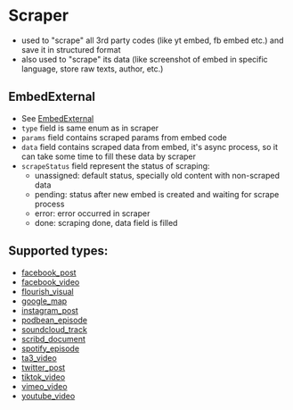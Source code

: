 # Scraper

- used to "scrape" all 3rd party codes (like yt embed, fb embed etc.) and save it in structured format
- also used to "scrape" its data (like screenshot of embed in specific language, store raw texts, author, etc.)

## EmbedExternal
- See [EmbedExternal](/editor/nodes/embed-external/)
- `type` field is same enum as in scraper
- `params` field contains scraped params from embed code
- `data` field contains scraped data from embed, it's async process, so it can take some time to fill these data by scraper
- `scrapeStatus` field represent the status of scraping:
  - unassigned: default status, specially old content with non-scraped data
  - pending: status after new embed is created and waiting for scrape process
  - error: error occurred in scraper
  - done: scraping done, data field is filled

## Supported types:
- [facebook_post](/editor/scraper/facebook_post/)
- [facebook_video](/editor/scraper/facebook_video/)
- [flourish_visual](/editor/scraper/flourish_visual/)
- [google_map](/editor/scraper/google_map/)
- [instagram_post](/editor/scraper/instagram_post/)
- [podbean_episode](/editor/scraper/podbean_episode/)
- [soundcloud_track](/editor/scraper/soundcloud_track/)
- [scribd_document](/editor/scraper/scribd_document/)
- [spotify_episode](/editor/scraper/spotify_episode/)
- [ta3_video](/editor/scraper/ta3_video/)
- [twitter_post](/editor/scraper/twitter_post/)
- [tiktok_video](/editor/scraper/tiktok_video/)
- [vimeo_video](/editor/scraper/vimeo_video/)
- [youtube_video](/editor/scraper/youtube_video/)
